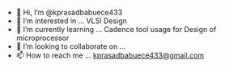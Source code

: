 - 👋 Hi, I’m @kprasadbabuece433
- 👀 I’m interested in ... VLSI Design
- 🌱 I’m currently learning ... Cadence tool usage for Design of microprocessor
- 💞️ I’m looking to collaborate on ...
- 📫 How to reach me ... kprasadbabuece433@gmail.com

<!---
kprasadbabuece433/kprasadbabuece433 is a ✨ special ✨ repository because its `README.md` (this file) appears on your GitHub profile.
You can click the Preview link to take a look at your changes.
--->
